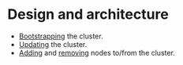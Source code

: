 # Design and architecture

* [Bootstrapping](design/design-bootstrap.md) the cluster.
* [Updating](design/design-updates.md) the cluster.
* [Adding](design/design-node-addition.md) and [removing](design/design-node-removal.md) nodes to/from the cluster. 
